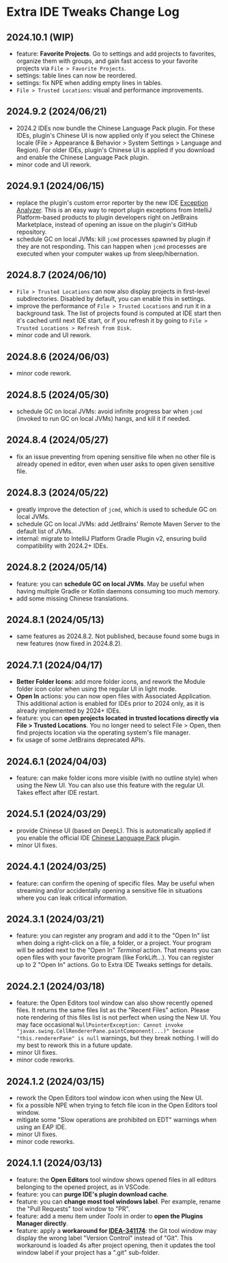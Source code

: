 # Extra IDE Tweaks Change Log

## 2024.10.1 (WIP)
* feature: **Favorite Projects**. Go to settings and add projects to favorites, organize them with groups, and gain fast access to your favorite projects via `File > Favorite Projects`.
* settings: table lines can now be reordered.
* settings: fix NPE when adding empty lines in tables.
* `File > Trusted Locations`: visual and performance improvements.

## 2024.9.2 (2024/06/21)
* 2024.2 IDEs now bundle the Chinese Language Pack plugin. For these IDEs, plugin's Chinese UI is now applied only if you select the Chinese locale (File > Appearance & Behavior > System Settings > Language and Region). For older IDEs, plugin's Chinese UI is applied if you download and enable the Chinese Language Pack plugin.
* minor code and UI rework.

## 2024.9.1 (2024/06/15)
* replace the plugin's custom error reporter by the new IDE [Exception Analyzer](https://plugins.jetbrains.com/docs/marketplace/exception-analyzer.html). This is an easy way to report plugin exceptions from IntelliJ Platform-based products to plugin developers right on JetBrains Marketplace, instead of opening an issue on the plugin's GitHub repository.
* schedule GC on local JVMs: kill `jcmd` processes spawned by plugin if they are not responding. This can happen when `jcmd` processes are executed when your computer wakes up from sleep/hibernation.

## 2024.8.7 (2024/06/10)
* `File > Trusted Locations` can now also display projects in first-level subdirectories. Disabled by default, you can enable this in settings.
* improve the performance of `File > Trusted Locations` and run it in a background task. The list of projects found is computed at IDE start then it's cached until next IDE start, or if you refresh it by going to `File > Trusted Locations > Refresh from Disk`.
* minor code and UI rework.

## 2024.8.6 (2024/06/03)
* minor code rework.

## 2024.8.5 (2024/05/30)
* schedule GC on local JVMs: avoid infinite progress bar when `jcmd` (invoked to run GC on local JVMs) hangs, and kill it if needed.

## 2024.8.4 (2024/05/27)
* fix an issue preventing from opening sensitive file when no other file is already opened in editor, even when user asks to open given sensitive file.

## 2024.8.3 (2024/05/22)
* greatly improve the detection of `jcmd`, which is used to schedule GC on local JVMs.
* schedule GC on local JVMs: add JetBrains' Remote Maven Server to the default list of JVMs.
* internal: migrate to IntelliJ Platform Gradle Plugin v2, ensuring build compatibility with 2024.2+ IDEs.

## 2024.8.2 (2024/05/14)
* feature: you can **schedule GC on local JVMs**. May be useful when having multiple Gradle or Kotlin daemons consuming too much memory.
* add some missing Chinese translations.

## 2024.8.1 (2024/05/13)
* same features as 2024.8.2. Not published, because found some bugs in new features (now fixed in 2024.8.2). 

## 2024.7.1 (2024/04/17)
* **Better Folder Icons**: add more folder icons, and rework the Module folder icon color when using the regular UI in light mode.
* **Open In** actions: you can now open files with Associated Application. This additional action is enabled for IDEs prior to 2024 only, as it is already implemented by 2024+ IDEs.
* feature: you can **open projects located in trusted locations directly via File > Trusted Locations**. You no longer need to select File > Open, then find projects location via the operating system's file manager.
* fix usage of some JetBrains deprecated APIs.

## 2024.6.1 (2024/04/03)
* feature: can make folder icons more visible (with no outline style) when using the New UI. You can also use this feature with the regular UI. Takes effect after IDE restart.

## 2024.5.1 (2024/03/29)
* provide Chinese UI (based on DeepL). This is automatically applied if you enable the official IDE [Chinese Language Pack](https://plugins.jetbrains.com/plugin/13710-chinese-simplified-language-pack----) plugin.
* minor UI fixes.

## 2024.4.1 (2024/03/25)
* feature: can confirm the opening of specific files. May be useful when streaming and/or accidentally opening a sensitive file in situations where you can leak critical information.

## 2024.3.1 (2024/03/21)
* feature: you can register any program and add it to the "Open In" list when doing a right-click on a file, a folder, or a project. Your program will be added next to the "Open In" *Terminal* action. That means you can open files with your favorite program (like ForkLift...). You can register up to 2 "Open In" actions. Go to Extra IDE Tweaks settings for details.

## 2024.2.1 (2024/03/18)
* feature: the Open Editors tool window can also show recently opened files. It returns the same files list as the "Recent Files" action. Please note rendering of this files list is not perfect when using the New UI. You may face occasional `NullPointerException: Cannot invoke "javax.swing.CellRendererPane.paintComponent(...)" because "this.rendererPane" is null` warnings, but they break nothing. I will do my best to rework this in a future update.
* minor UI fixes.
* minor code reworks.

## 2024.1.2 (2024/03/15)
* rework the Open Editors tool window icon when using the New UI.
* fix a possible NPE when trying to fetch file icon in the Open Editors tool window.
* mitigate some "Slow operations are prohibited on EDT" warnings when using an EAP IDE.
* minor UI fixes.
* minor code reworks.

## 2024.1.1 (2024/03/13)
* feature: the **Open Editors** tool window shows opened files in all editors belonging to the opened project, as in VSCode.
* feature: you can **purge IDE's plugin download cache**.
* feature: you can **change most tool windows label**. Per example, rename the "Pull Requests" tool window to "PR".
* feature: add a menu item under *Tools* in order to **open the Plugins Manager directly**.
* feature: apply a **workaround for [IDEA-341174](https://youtrack.jetbrains.com/issue/IDEA-341174/Wrong-label-for-the-Git-toolwindow)**: the Git tool window may display the wrong label "Version Control" instead of "Git". This workaround is loaded 4s after project opening, then it updates the tool window label if your project has a ".git" sub-folder.

<!--* important rework of the Open Editors tool window, fixing some annoying issues like `NullPointerException: Cannot invoke (...) because "this.(...)" is null`.-->
